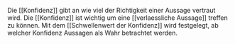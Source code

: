 Die [[Konfidenz]] gibt an wie viel der Richtigkeit einer Aussage vertraut wird. Die [[Konfidenz]] ist wichtig um eine [[verlaessliche Aussage]] treffen zu können.
Mit dem [[Schwellenwert der Konfidenz]] wird festgelegt, ab welcher Konfidenz Aussagen als Wahr betrachtet werden.
